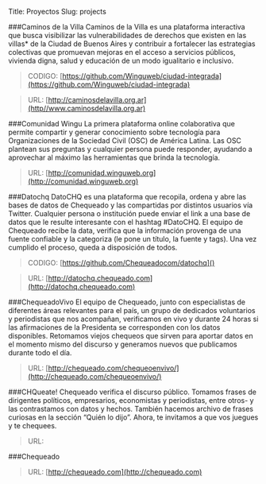 Title: Proyectos
Slug: projects

###Caminos de la Villa
Caminos de la Villa es una plataforma interactiva que busca visibilizar las vulnerabilidades de derechos que existen en las villas* de la Ciudad de Buenos Aires y contribuir a fortalecer las estrategias colectivas que promuevan mejoras en el acceso a servicios públicos, vivienda digna, salud y educación de un modo igualitario e inclusivo.

> CODIGO: [https://github.com/Winguweb/ciudad-integrada](https://github.com/Winguweb/ciudad-integrada)

> URL: [http://caminosdelavilla.org.ar](http//www.caminosdelavilla.org.ar)

###Comunidad Wingu
La primera plataforma online colaborativa que permite compartir y generar conocimiento sobre tecnología para Organizaciones de la Sociedad Civil (OSC) de América Latina. Las OSC plantean sus preguntas y cualquier persona puede responder, ayudando a aprovechar al máximo las herramientas que brinda la tecnología.

> URL: [http://comunidad.winguweb.org](http://comunidad.winguweb.org)

###Datochq
DatoCHQ es una plataforma que recopila, ordena y abre las bases de datos de Chequeado y las compartidas por distintos usuarios vía Twitter. Cualquier persona o institución puede enviar el link a una base de datos que le resulte interesante con el hashtag #DatoCHQ. El equipo de Chequeado recibe la data, verifica que la información provenga de una fuente confiable y la categoriza (le pone un título, la fuente y tags). Una vez cumplido el proceso, queda a disposición de todos.

> CODIGO: [https://github.com/Chequeadocom/datochq]()

> URL: [http://datochq.chequeado.com](http://datochq.chequeado.com)

###ChequeadoVivo
El equipo de Chequeado, junto con especialistas de diferentes áreas relevantes para el país, un grupo de dedicados voluntarios y periodistas que nos acompañan, verificamos en vivo y durante 24 horas si las afirmaciones de la Presidenta se corresponden con los datos disponibles. Retomamos viejos chequeos que sirven para aportar datos en el momento mismo del discurso y generamos nuevos que publicamos durante todo el día.

> URL: [http://chequeado.com/chequeoenvivo/](http://chequeado.com/chequeoenvivo/)

###CHQueate!
Chequeado verifica el discurso público. Tomamos frases de dirigentes políticos, empresarios, economistas y periodistas, entre otros- y las contrastamos con datos y hechos.
También hacemos archivo de frases curiosas en la sección “Quién lo dijo”. Ahora, te invitamos a que vos juegues y te chequees.

> URL: 

###Chequeado

> URL: [http://chequeado.com](http://chequeado.com)

